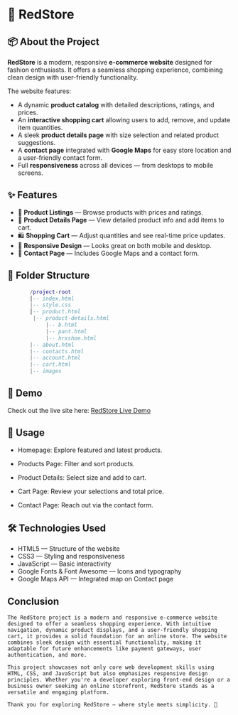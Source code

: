 # 🌟 RedStore

## 📦 About the Project

**RedStore** is a modern, responsive **e-commerce website** designed for fashion enthusiasts. It offers a seamless shopping experience, combining clean design with user-friendly functionality. 

The website features:

- A dynamic **product catalog** with detailed descriptions, ratings, and prices.
- An **interactive shopping cart** allowing users to add, remove, and update item quantities.
- A sleek **product details page** with size selection and related product suggestions.
- A **contact page** integrated with **Google Maps** for easy store location and a user-friendly contact form.
- Full **responsiveness** across all devices — from desktops to mobile screens.

## ✨ Features
- 🛒 **Product Listings** — Browse products with prices and ratings.
- 📄 **Product Details Page** — View detailed product info and add items to cart.
- 🛍️ **Shopping Cart** — Adjust quantities and see real-time price updates.
- 📱 **Responsive Design** — Looks great on both mobile and desktop.
- 📍 **Contact Page** — Includes Google Maps and a contact form.

## 📁 Folder Structure
``` lua
       /project-root
       │-- index.html
       |-- style.css
       │-- product.html
        |-- product-details.html
            |-- b.html
            |-- pant.html
            |-- hrxshoe.html
       |-- about.html
       |-- contacts.html
       |-- account.html
       |-- cart.html
       |-- images
```

## 🎥 Demo


Check out the live site here: [RedStore Live Demo](http://127.0.0.1:5500/index.html)


## 📖 Usage
-  Homepage: Explore featured and latest products.

- Products Page: Filter and sort products.

- Product Details: Select size and add to cart.

- Cart Page: Review your selections and total price.

- Contact Page: Reach out via the contact form.

## 🛠️ Technologies Used
- HTML5 — Structure of the website
- CSS3 — Styling and responsiveness
- JavaScript — Basic interactivity
- Google Fonts & Font Awesome — Icons and typography
- Google Maps API — Integrated map on Contact page
## Conclusion
    The RedStore project is a modern and responsive e-commerce website designed to offer a seamless shopping experience. With intuitive navigation, dynamic product displays, and a user-friendly shopping cart, it provides a solid foundation for an online store. The website combines sleek design with essential functionality, making it adaptable for future enhancements like payment gateways, user authentication, and more.

    This project showcases not only core web development skills using HTML, CSS, and JavaScript but also emphasizes responsive design principles. Whether you're a developer exploring front-end design or a business owner seeking an online storefront, RedStore stands as a versatile and engaging platform.

    Thank you for exploring RedStore — where style meets simplicity. 🌟
